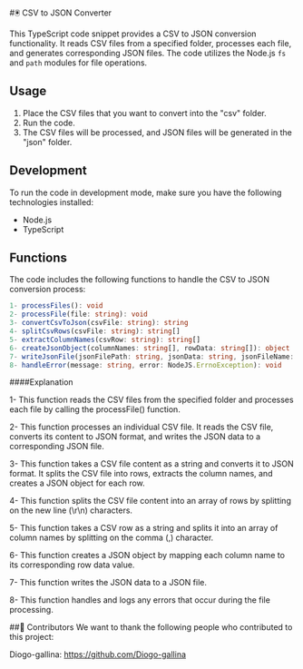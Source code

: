 #🖲 CSV to JSON Converter

This TypeScript code snippet provides a CSV to JSON conversion functionality. It reads CSV files from a specified folder, processes each file, and generates corresponding JSON files. The code utilizes the Node.js `fs` and `path` modules for file operations.

## Usage

1. Place the CSV files that you want to convert into the "csv" folder.
2. Run the code.
3. The CSV files will be processed, and JSON files will be generated in the "json" folder.

## Development

To run the code in development mode, make sure you have the following technologies installed:

- Node.js
- TypeScript

## Functions

The code includes the following functions to handle the CSV to JSON conversion process:

```typescript
1- processFiles(): void 
2- processFile(file: string): void
3- convertCsvToJson(csvFile: string): string
4- splitCsvRows(csvFile: string): string[]
5- extractColumnNames(csvRow: string): string[]
6- createJsonObject(columnNames: string[], rowData: string[]): object
7- writeJsonFile(jsonFilePath: string, jsonData: string, jsonFileName: string): void
8- handleError(message: string, error: NodeJS.ErrnoException): void
```

####Explanation

1-  This function reads the CSV files from the specified folder and processes each file by calling the processFile() function.

2- This function processes an individual CSV file. It reads the CSV file, converts its content to JSON format, and writes the JSON data to a corresponding JSON file.

3- This function takes a CSV file content as a string and converts it to JSON format. It splits the CSV file into rows, extracts the column names, and creates a JSON object for each row.

4- This function splits the CSV file content into an array of rows by splitting on the new line (\r\n) characters.

5- This function takes a CSV row as a string and splits it into an array of column names by splitting on the comma (,) character.

6- This function creates a JSON object by mapping each column name to its corresponding row data value.

7- This function writes the JSON data to a JSON file.

8- This function handles and logs any errors that occur during the file processing.


##🤝 Contributors
We want to thank the following people who contributed to this project:

Diogo-gallina: https://github.com/Diogo-gallina
